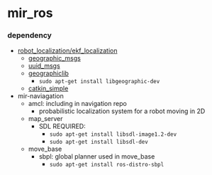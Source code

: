 # mir_ros

### dependency
* [robot_localization/ekf_localization](https://github.com/cra-ros-pkg/robot_localization)
  * [geographic_msgs](https://github.com/ros-geographic-info/geographic_info)
  * [uuid_msgs](https://github.com/ros-geographic-info/unique_identifier)
  * [geographiclib](https://github.com/ethz-asl/geographic_lib)
    * `sudo apt-get install libgeographic-dev`
  * [catkin_simple](https://github.com/catkin/catkin_simple)
* mir-naviagation
  * amcl: including in navigation repo 
    * probabilistic localization system for a robot moving in 2D
  * map_server
    * SDL REQUIRED: 
      * `sudo apt-get install libsdl-image1.2-dev`
      * `sudo apt-get install libsdl-dev`
  * move_base
    * sbpl: global planner used in move_base
      * `sudo apt-get install ros-distro-sbpl`
